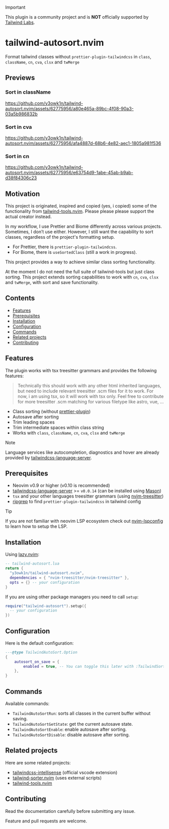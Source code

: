 > [!IMPORTANT]
> This plugin is a community project and is **NOT** officially supported by [Tailwind Labs](https://github.com/tailwindlabs).

# tailwind-autosort.nvim

Format tailwind classes without `prettier-plugin-tailwindcss` in `class`, `className`, `cn`, `cva`, `clsx` and `twMerge`

## Previews

### Sort in className
https://github.com/y3owk1n/tailwind-autosort.nvim/assets/62775956/a80e465a-89bc-4f08-90a3-03a5b986832b


### Sort in cva
https://github.com/y3owk1n/tailwind-autosort.nvim/assets/62775956/afa4887d-68b6-4e82-aec1-1805a981f536

### Sort in cn
https://github.com/y3owk1n/tailwind-autosort.nvim/assets/62775956/e63754d9-1abe-45ab-b9ab-d38f84306c23

## Motivation

This project is originated, inspired and copied (yes, i copied) some of the functionality from [tailwind-tools.nvim](https://github.com/luckasRanarison/tailwind-tools.nvim). Please please please support the actual creator instead.

In my workflow, I use Prettier and Biome differently across various projects. Sometimes, I don’t use either. However, I still want the capability to sort classes, regardless of the project's formatting setup.

- For Prettier, there is `prettier-plugin-tailwindcss`.
- For Biome, there is `useSortedClass` (still a work in progress).

This project provides a way to achieve similar class sorting functionality.

At the moment I do not need the full suite of tailwind-tools but just class sorting. This project extends sorting capabilities to work with `cn`, `cva`, `clsx` and `twMerge`, with sort and save functionality.

## Contents

- [Features](#features)
- [Prerequisites](#prerequisites)
- [Installation](#installation)
- [Configuration](#configuration)
- [Commands](#commands)
- [Related projects](#related-projects)
- [Contributing](#contributing)

## Features

The plugin works with tsx treesitter grammars and provides the following features:

> Technically this should work with any other html inherited languages, but need to include relevant treesitter .scm files for it to work.
> For now, i am using tsx, so it will work with tsx only. Feel free to contribute for more treesitter .scm matching for various filetype like astro, vue, ...

- Class sorting (without [prettier-plugin](https://github.com/tailwindlabs/prettier-plugin-tailwindcss))
- Autosave after sorting
- Trim leading spaces
- Trim intermediate spaces within class string
- Works with `class`, `className`, `cn`, `cva`, `clsx` and `twMerge`

> [!NOTE]
> Language services like autocompletion, diagnostics and hover are already provided by [tailwindcss-language-server](https://github.com/tailwindlabs/tailwindcss-intellisense/tree/master/packages/tailwindcss-language-server).

## Prerequisites

- Neovim v0.9 or higher (v0.10 is recommended)
- [tailwindcss-language-server](https://github.com/tailwindlabs/tailwindcss-intellisense/tree/master/packages/tailwindcss-language-server) >= `v0.0.14` (can be installed using [Mason](https://github.com/williamboman/mason.nvim))
- `tsx` and your other languages treesitter grammars (using [nvim-treesitter](https://github.com/nvim-treesitter/nvim-treesitter))
- [ripgrep](https://github.com/BurntSushi/ripgrep) to find `prettier-plugin-tailwindcss` in tailwind config

> [!TIP]
> If you are not familiar with neovim LSP ecosystem check out [nvim-lspconfig](https://github.com/neovim/nvim-lspconfig) to learn how to setup the LSP.

## Installation

Using [lazy.nvim](https://github.com/folke/lazy.nvim):

```lua
-- tailwind-autosort.lua
return {
  "y3owk1n/tailwind-autosort.nvim",
  dependencies = { "nvim-treesitter/nvim-treesitter" },
  opts = {} -- your configuration
}
```

If you are using other package managers you need to call `setup`:

```lua
require("tailwind-autosort").setup({
  -- your configuration
})
```

## Configuration

Here is the default configuration:

```lua
---@type TailwindAutoSort.Option
{
    autosort_on_save = {
        enabled = true, -- You can toggle this later with :TailwindSortEnable or :TailwindSortDisable
    },
}
```

## Commands

Available commands:

- `TailwindAutoSortRun`: sorts all classes in the current buffer without saving.
- `TailwindAutoSortGetState`: get the current autosave state.
- `TailwindAutoSortEnable`: enable autosave after sorting.
- `TailwindAutoSortDisable`: disable autosave after sorting.

## Related projects

Here are some related projects:

- [tailwindcss-intellisense](https://github.com/tailwindlabs/tailwindcss-intellisense) (official vscode extension)
- [tailwind-sorter.nvim](https://github.com/laytan/tailwind-sorter.nvim) (uses external scripts)
- [tailwind-tools.nvim](https://github.com/luckasRanarison/tailwind-tools.nvim)

## Contributing

Read the documentation carefully before submitting any issue.

Feature and pull requests are welcome.
